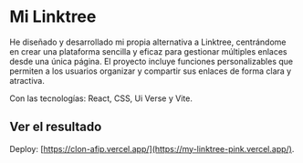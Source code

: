 # Mi Linktree

He diseñado y desarrollado mi propia alternativa a Linktree, centrándome en crear una plataforma sencilla y eficaz para gestionar múltiples enlaces desde una única página. El proyecto incluye funciones personalizables que permiten a los usuarios organizar y compartir sus enlaces de forma clara y atractiva.

Con las tecnologías: React, CSS, Ui Verse y Vite.

## Ver el resultado

Deploy: [https://clon-afip.vercel.app/](https://my-linktree-pink.vercel.app/).
